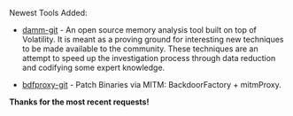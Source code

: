 Newest Tools Added:

* [damm-git](http://www.504ensics.com/tools/differential-analysis-of-malware-in-memory-damm/) - An open source memory analysis tool built on top of Volatility. It is meant as a proving ground for interesting new techniques to be made available to the community. These techniques are an attempt to speed up the investigation process through data reduction and codifying some expert knowledge.

* [bdfproxy-git](https://github.com/secretsquirrel/BDFProxy) - Patch Binaries via MITM: BackdoorFactory + mitmProxy. 

**Thanks for the most recent requests!**
